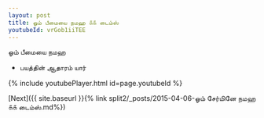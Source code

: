 ```yaml
---
layout: post
title: ஓம் பீமையை நமஹ ௧௧ டைம்ஸ்
youtubeId: vrGob1iiTEE
---
```

 
 
 ஓம் பீமையை நமஹ  
 
 -  பயத்தின் ஆதாரம் யார் 
 
  
 
  
 
 
 
 
 
 


{% include youtubePlayer.html id=page.youtubeId %}
 
[Next]({{ site.baseurl }}{% link  split2/_posts/2015-04-06-ஓம் சேர்மினே நமஹ ௧௧ டைம்ஸ்.md%})
 

